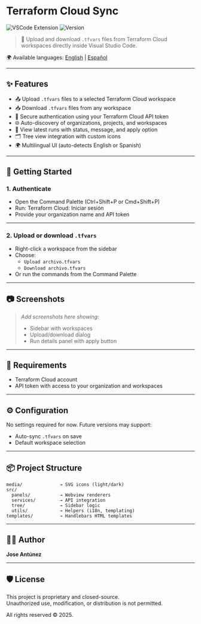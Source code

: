 # Terraform Cloud Sync

![VSCode Extension](https://img.shields.io/badge/vscode-extension-blue?logo=visualstudiocode)
![Version](https://img.shields.io/badge/version-0.0.1-blue)

> 🔁 Upload and download `.tfvars` files from Terraform Cloud workspaces directly inside Visual Studio Code.

🌍 Available languages: [English](README.md) | [Español](README.es.md)

---

## ✨ Features

- 📤 Upload `.tfvars` files to a selected Terraform Cloud workspace
- 📥 Download `.tfvars` files from any workspace
- 🔐 Secure authentication using your Terraform Cloud API token
- 🌐 Auto-discovery of organizations, projects, and workspaces
- 🧾 View latest runs with status, message, and apply option
- 🗂️ Tree view integration with custom icons
- 🌍 Multilingual UI (auto-detects English or Spanish)

---

## 🚀 Getting Started

### 1. Authenticate

- Open the Command Palette (Ctrl+Shift+P or Cmd+Shift+P)
- Run: Terraform Cloud: Iniciar sesión
- Provide your organization name and API token

---

### 2. Upload or download `.tfvars`

- Right-click a workspace from the sidebar
- Choose:
  - `Upload archivo.tfvars`
  - `Download archivo.tfvars`
- Or run the commands from the Command Palette

---

## 📷 Screenshots

> _Add screenshots here showing:_
>
> - Sidebar with workspaces
> - Upload/download dialog
> - Run details panel with apply button

---

## 🧠 Requirements

- Terraform Cloud account
- API token with access to your organization and workspaces

---

## ⚙️ Configuration

No settings required for now. Future versions may support:

- Auto-sync `.tfvars` on save
- Default workspace selection

---

## 📦 Project Structure

```
media/              → SVG icons (light/dark)
src/
  panels/           → Webview renderers
  services/         → API integration
  tree/             → Sidebar logic
  utils/            → Helpers (i18n, templating)
templates/          → Handlebars HTML templates
```

---

## 👨‍💻 Author

**Jose Antúnez**

---

## 🛡️ License

This project is proprietary and closed-source.  
Unauthorized use, modification, or distribution is not permitted.

All rights reserved © 2025.
